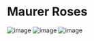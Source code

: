# Maurer Roses
![image](https://user-images.githubusercontent.com/115624087/208298320-a22605a2-f99f-4739-8fe4-af0560becd53.png)
![image](https://user-images.githubusercontent.com/115624087/208298312-e9712f13-6bcd-48b3-8199-ff87a087a472.png)
![image](https://user-images.githubusercontent.com/115624087/208298348-82ccccff-9e15-4f7a-8a70-7e6c71dd3cb6.png)

